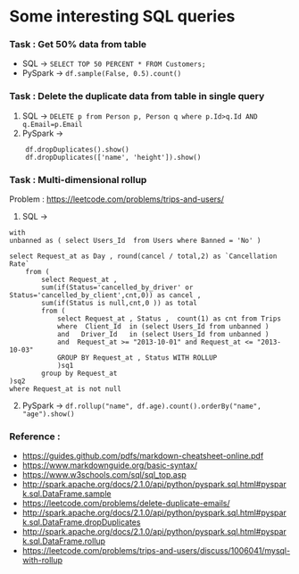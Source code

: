 # Some interesting SQL queries 

### Task : Get 50% data from table 

* SQL -> ``` SELECT TOP 50 PERCENT * FROM Customers; ```
* PySpark -> ``` df.sample(False, 0.5).count() ```



### Task : Delete the duplicate data from table in single query 

1. SQL -> ``` DELETE p from Person p, Person q where p.Id>q.Id AND q.Email=p.Email ```
2. PySpark ->

```
    df.dropDuplicates().show()
    df.dropDuplicates(['name', 'height']).show()
```


### Task : Multi-dimensional rollup

Problem : https://leetcode.com/problems/trips-and-users/

1. SQL -> 

```
with
unbanned as ( select Users_Id  from Users where Banned = 'No' )  

select Request_at as Day , round(cancel / total,2) as `Cancellation Rate`
	from (
		select Request_at , 
		sum(if(Status='cancelled_by_driver' or Status='cancelled_by_client',cnt,0)) as cancel ,
		sum(if(Status is null,cnt,0 )) as total 
		from (
			select Request_at , Status ,  count(1) as cnt from Trips 
			where  Client_Id  in (select Users_Id from unbanned )
			and   Driver_Id   in (select Users_Id from unbanned )
			and  Request_at >= "2013-10-01" and Request_at <= "2013-10-03"
			GROUP BY Request_at , Status WITH ROLLUP
			)sq1
		group by Request_at
)sq2
where Request_at is not null
```

2. PySpark -> ``` df.rollup("name", df.age).count().orderBy("name", "age").show() ```

### Reference :
* https://guides.github.com/pdfs/markdown-cheatsheet-online.pdf
* https://www.markdownguide.org/basic-syntax/
* https://www.w3schools.com/sql/sql_top.asp
* http://spark.apache.org/docs/2.1.0/api/python/pyspark.sql.html#pyspark.sql.DataFrame.sample
* https://leetcode.com/problems/delete-duplicate-emails/
* http://spark.apache.org/docs/2.1.0/api/python/pyspark.sql.html#pyspark.sql.DataFrame.dropDuplicates  
* http://spark.apache.org/docs/2.1.0/api/python/pyspark.sql.html#pyspark.sql.DataFrame.rollup
* https://leetcode.com/problems/trips-and-users/discuss/1006041/mysql-with-rollup
